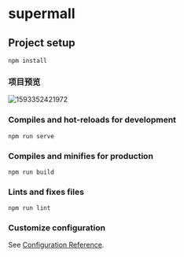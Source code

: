 # supermall

## Project setup
```
npm install
```
### 项目预览

![1593352421972](C:\Users\刘江\AppData\Roaming\Typora\typora-user-images\1593352421972.png)


### Compiles and hot-reloads for development
```
npm run serve
```

### Compiles and minifies for production
```
npm run build
```

### Lints and fixes files
```
npm run lint
```

### Customize configuration
See [Configuration Reference](https://cli.vuejs.org/config/).

